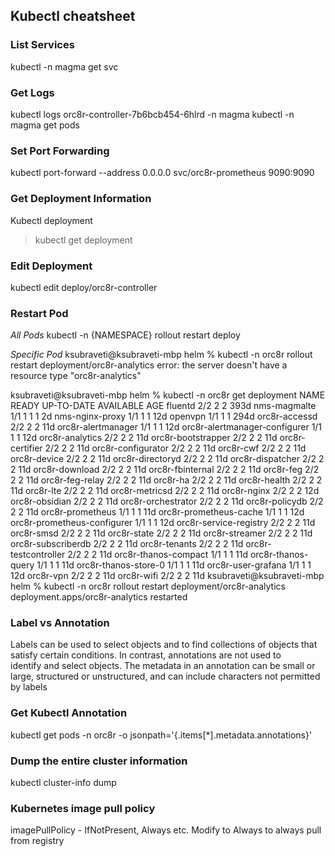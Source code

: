 ## Kubectl cheatsheet

### List Services
kubectl -n magma get svc

### Get Logs
kubectl logs orc8r-controller-7b6bcb454-6hlrd -n magma
kubectl -n magma get pods

### Set Port Forwarding
kubectl port-forward --address 0.0.0.0 svc/orc8r-prometheus 9090:9090

### Get Deployment Information
Kubectl deployment
> kubectl get deployment

### Edit Deployment
kubectl edit deploy/orc8r-controller

### Restart Pod
*All Pods*
kubectl -n {NAMESPACE} rollout restart deploy
 
*Specific Pod*
ksubraveti@ksubraveti-mbp helm % kubectl -n orc8r rollout restart deployment/orc8r-analytics
error: the server doesn't have a resource type "orc8r-analytics"

ksubraveti@ksubraveti-mbp helm % kubectl -n orc8r get deployment
NAME                            READY   UP-TO-DATE   AVAILABLE   AGE
fluentd                         2/2     2            2           393d
nms-magmalte                    1/1     1            1           1	2d
nms-nginx-proxy                 1/1     1            1           12d
openvpn                         1/1     1            1           294d
orc8r-accessd                   2/2     2            2           11d
orc8r-alertmanager              1/1     1            1           12d
orc8r-alertmanager-configurer   1/1     1            1           12d
orc8r-analytics                 2/2     2            2           11d
orc8r-bootstrapper              2/2     2            2           11d
orc8r-certifier                 2/2     2            2           11d
orc8r-configurator              2/2     2            2           11d
orc8r-cwf                       2/2     2            2           11d
orc8r-device                    2/2     2            2           11d
orc8r-directoryd                2/2     2            2           11d
orc8r-dispatcher                2/2     2            2           11d
orc8r-download                  2/2     2            2           11d
orc8r-fbinternal                2/2     2            2           11d
orc8r-feg                       2/2     2            2           11d
orc8r-feg-relay                 2/2     2            2           11d
orc8r-ha                        2/2     2            2           11d
orc8r-health                    2/2     2            2           11d
orc8r-lte                       2/2     2            2           11d
orc8r-metricsd                  2/2     2            2           11d
orc8r-nginx                     2/2     2            2           12d
orc8r-obsidian                  2/2     2            2           11d
orc8r-orchestrator              2/2     2            2           11d
orc8r-policydb                  2/2     2            2           11d
orc8r-prometheus                1/1     1            1           11d
orc8r-prometheus-cache          1/1     1            1           12d
orc8r-prometheus-configurer     1/1     1            1           12d
orc8r-service-registry          2/2     2            2           11d
orc8r-smsd                      2/2     2            2           11d
orc8r-state                     2/2     2            2           11d
orc8r-streamer                  2/2     2            2           11d
orc8r-subscriberdb              2/2     2            2           11d
orc8r-tenants                   2/2     2            2           11d
orc8r-testcontroller            2/2     2            2           11d
orc8r-thanos-compact            1/1     1            1           11d
orc8r-thanos-query              1/1     1            1           11d
orc8r-thanos-store-0            1/1     1            1           11d
orc8r-user-grafana              1/1     1            1           12d
orc8r-vpn                       2/2     2            2           11d
orc8r-wifi                      2/2     2            2           11d
ksubraveti@ksubraveti-mbp helm % kubectl -n orc8r rollout restart deployment/orc8r-analytics
deployment.apps/orc8r-analytics restarted

### Label vs Annotation
Labels can be used to select objects and to find collections of objects that satisfy certain conditions. 
In contrast, annotations are not used to identify and select objects. The metadata in an annotation can 
be small or large, structured or unstructured, and can include characters not permitted by labels

### Get Kubectl Annotation
kubectl get pods -n orc8r -o jsonpath='{.items[*].metadata.annotations}'

### Dump the entire cluster information
kubectl cluster-info dump

### Kubernetes image pull policy 
imagePullPolicy - IfNotPresent, Always etc. Modify to Always to always pull from registry


